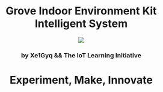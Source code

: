 <h1><center>Grove Indoor Environment Kit Intelligent System</center></h1>

<center><img src="http://www.seeedstudio.com/wiki/images/0/03/Grove_Indoor_Environment_Kit_for_Edison_with_case.JPG"></center>

<h3><center>by Xe1Gyq && The IoT Learning Initiative</center></h3>

<center><h1><b>Experiment, Make, Innovate</b></h1></center>
